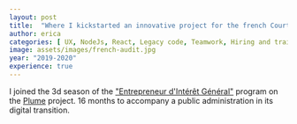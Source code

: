```yaml
---
layout: post
title:  "Where I kickstarted an innovative project for the french Court of Audit"
author: erica
categories: [ UX, NodeJs, React, Legacy code, Teamwork, Hiring and training, Custommer support and training, Communication ]
image: assets/images/french-audit.jpg
year: "2019-2020"
experience: true
---
```


I joined the 3d season of the <a href="https://eig.etalab.gouv.fr/" target="_blank">"Entrepreneur d'Intérêt Général"</a> program on the <a href="https://eig.etalab.gouv.fr/defis/plume/" target="_blank">Plume</a> project. 16 months to accompany a public administration in its digital transition.
